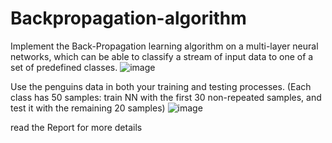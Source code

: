 # Backpropagation-algorithm
Implement the Back-Propagation learning algorithm on a multi-layer neural networks, which can be able to classify a stream 
of input data to one of a set of predefined classes.
![image](https://github.com/EssamSheriff/Backpropagation-algorithm/assets/72581790/56b93b8c-a467-4953-8fb4-56a388ec616b)

Use the penguins data in both your training and testing processes. (Each class has 50 samples: train NN with the first 30 non-repeated samples, and test it with the remaining 20 samples)
![image](https://github.com/EssamSheriff/Backpropagation-algorithm/assets/72581790/2dd5a2cb-a932-49f5-827d-401bbe75206c)

read the Report for more details 

